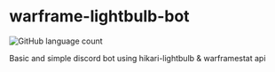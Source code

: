 # warframe-lightbulb-bot
![GitHub language count](https://img.shields.io/github/languages/count/0xRar/warframe-lightbulb-bot)

Basic and simple discord bot using hikari-lightbulb &amp; warframestat api
